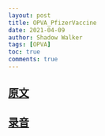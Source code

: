 ```yaml
---
layout: post
title: OPVA_PfizerVaccine
date: 2021-04-09
author: Shadow Walker
tags: [OPVA]
toc: true
comments: true
---
```




## [原文](https://learningenglish.voanews.com/a/pfizer-vaccine-approved-in-britain-next-up-us-europe/5684629.html)


## [录音](https://drive.google.com/file/d/1jAJMn9EQGzsStXsTMdaZNIlAkS4TOXTM/view?usp=sharing)




